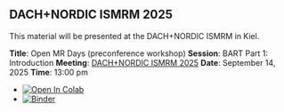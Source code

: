 ## DACH+NORDIC ISMRM 2025

This material will be presented at the DACH+NORDIC ISMRM in Kiel.

**Title**: Open MR Days (preconference workshop)
**Session**: BART Part 1: Introduction
**Meeting**: [DACH+NORDIC ISMRM 2025](https://ismrm-dach-2025.moincc.de/)
**Date**: September 14, 2025
**Time**: 13:00 pm


* [![Open In Colab](https://colab.research.google.com/assets/colab-badge.svg)](https://colab.research.google.com/github/mrirecon/bart-workshop/blob/master/dach_ismrm2025/sequence/seq.ipynb)
* [![Binder](https://mybinder.org/badge_logo.svg)](https://mybinder.org/v2/git/https%3A%2F%2Fgitlab.tugraz.at%2Fibi%2Fmrirecon%2F%2Ftutorials%2F%2Fbart-workshop/master?urlpath=%2Fdoc%2Ftree%2Fdach_ismrm2025/sequence/seq.ipynb)

